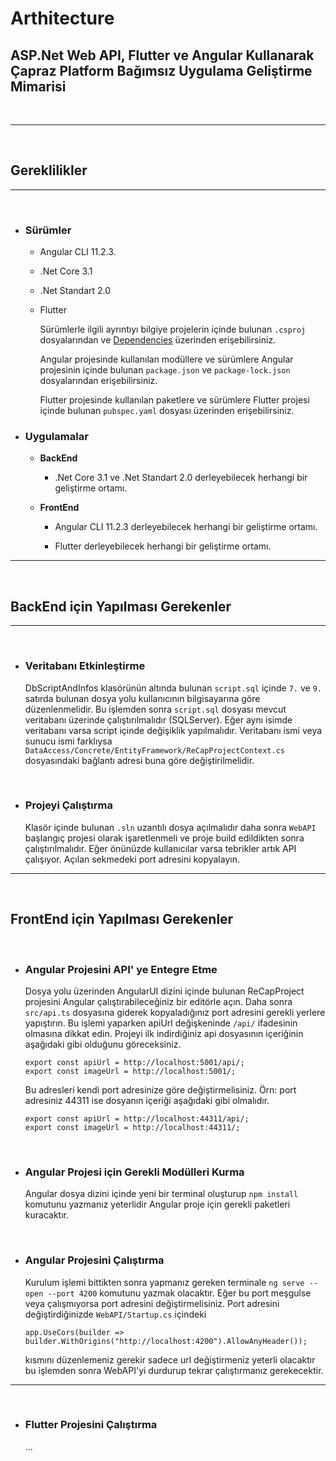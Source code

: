 # Arthitecture
## ASP.Net Web API, Flutter ve Angular Kullanarak Çapraz Platform Bağımsız Uygulama Geliştirme Mimarisi
<br>

---
<br>

## Gereklilikler

---

<br>

- ### Sürümler

  - Angular CLI 11.2.3.
  - .Net Core 3.1
  - .Net Standart 2.0
  - Flutter

    Sürümlerle ilgili ayrıntıyı bilgiye projelerin içinde bulunan `.csproj` dosyalarından ve [Dependencies](https://github.com/ismailkaygisiz/ReCapProject/network/dependencies) üzerinden erişebilirsiniz.

    Angular projesinde kullanılan modüllere ve sürümlere Angular projesinin içinde bulunan `package.json` ve `package-lock.json` dosyalarından erişebilirsiniz.

    Flutter projesinde kullanılan paketlere ve sürümlere Flutter projesi içinde bulunan `pubspec.yaml` dosyası üzerinden erişebilirsiniz.

- ### Uygulamalar

  - <b>BackEnd</b>

    - .Net Core 3.1 ve .Net Standart 2.0 derleyebilecek herhangi bir geliştirme ortamı.

  - <b>FrontEnd</b>

    - Angular CLI 11.2.3 derleyebilecek herhangi bir geliştirme ortamı.

    - Flutter derleyebilecek herhangi bir geliştirme ortamı.

---

<br>

## BackEnd için Yapılması Gerekenler

---

<br>

- ### Veritabanı Etkinleştirme

  DbScriptAndInfos klasörünün altında bulunan `script.sql` içinde `7.` ve `9.` satırda bulunan dosya yolu kullanıcının bilgisayarına göre düzenlenmelidir. Bu işlemden sonra `script.sql` dosyası mevcut veritabanı üzerinde çalıştırılmalıdır (SQLServer).
  Eğer aynı isimde veritabanı varsa script içinde değişiklik yapılmalıdır. Veritabanı ismi veya sunucu ismi farklıysa `DataAccess/Concrete/EntityFramework/ReCapProjectContext.cs` dosyasındaki bağlantı adresi buna göre değiştirilmelidir.

  <br>

- ### Projeyi Çalıştırma

  Klasör içinde bulunan `.sln` uzantılı dosya açılmalıdır daha sonra `WebAPI` başlangıç projesi
  olarak işaretlenmeli ve proje build edildikten sonra çalıştırılmalıdır. Eğer önünüzde kullanıcılar varsa tebrikler
  artık API çalışıyor. Açılan sekmedeki port adresini kopyalayın.

---

<br>

## FrontEnd için Yapılması Gerekenler

<br>

- ### Angular Projesini API' ye Entegre Etme

  Dosya yolu üzerinden AngularUI dizini içinde bulunan ReCapProject projesini Angular çalıştırabileceğiniz bir editörle açın. Daha sonra `src/api.ts` dosyasına giderek kopyaladığınız port adresini gerekli yerlere yapıştırın. Bu işlemi yaparken apiUrl değişkeninde `/api/` ifadesinin olmasına dikkat edin.
  Projeyi ilk indirdiğiniz api dosyasının içeriğinin aşağıdaki gibi olduğunu göreceksiniz.

  ```
  export const apiUrl = http://localhost:5001/api/;
  export const imageUrl = http://localhost:5001/;
  ```

  Bu adresleri kendi port adresinize göre değiştirmelisiniz. Örn: port adresiniz 44311 ise dosyanın içeriği aşağıdaki gibi olmalıdır.

  ```
  export const apiUrl = http://localhost:44311/api/;
  export const imageUrl = http://localhost:44311/;

  ```

  <br>

- ### Angular Projesi için Gerekli Modülleri Kurma

  Angular dosya dizini içinde yeni bir terminal oluşturup `npm install` komutunu yazmanız yeterlidir Angular proje için gerekli paketleri kuracaktır.

  <br>

- ### Angular Projesini Çalıştırma

  Kurulum işlemi bittikten sonra yapmanız gereken terminale `ng serve --open --port 4200` komutunu yazmak olacaktır. Eğer bu port meşgulse veya çalışmıyorsa port adresini değiştirmelisiniz. Port adresini değiştirdiğinizde `WebAPI/Startup.cs` içindeki

  `app.UseCors(builder => builder.WithOrigins("http://localhost:4200").AllowAnyHeader());`

  kısmını düzenlemeniz gerekir sadece url değiştirmeniz yeterli olacaktır bu işlemden sonra WebAPI'yi durdurup tekrar çalıştırmanız gerekecektir.

---

<br>

- ### Flutter Projesini Çalıştırma

  ...